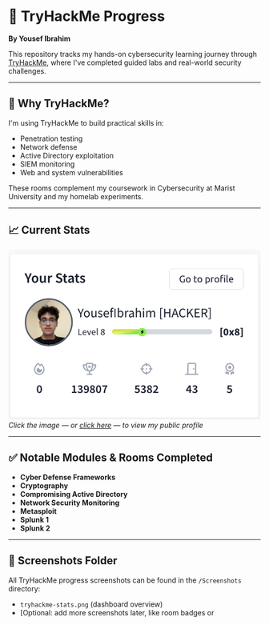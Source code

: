 # 🧠 TryHackMe Progress  
**By Yousef Ibrahim**

This repository tracks my hands-on cybersecurity learning journey through [TryHackMe](https://tryhackme.com/), where I've completed guided labs and real-world security challenges.

---

## 🔎 Why TryHackMe?

I'm using TryHackMe to build practical skills in:
- Penetration testing
- Network defense
- Active Directory exploitation
- SIEM monitoring
- Web and system vulnerabilities

These rooms complement my coursework in Cybersecurity at Marist University and my homelab experiments.

---

## 📈 Current Stats

[![TryHackMe Stats](Screenshots/tryhackme-stats.png)](https://tryhackme.com/p/YousefIbrahim)  
*Click the image — or [click here](https://tryhackme.com/p/YousefIbrahim) — to view my public profile*

---

## ✅ Notable Modules & Rooms Completed

- **Cyber Defense Frameworks**
- **Cryptography**
- **Compromising Active Directory**
- **Network Security Monitoring**
- **Metasploit**
- **Splunk 1**
- **Splunk 2**

---

## 📂 Screenshots Folder

All TryHackMe progress screenshots can be found in the `/Screenshots` directory:
- `tryhackme-stats.png` (dashboard overview)
- [Optional: add more screenshots later, like room badges or
